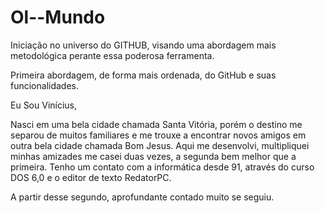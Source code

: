 # Ol--Mundo
Iniciação no universo do GITHUB, visando uma abordagem mais metodológica perante essa poderosa ferramenta.

Primeira abordagem, de forma mais ordenada, do GitHub e suas funcionalidades.

Eu Sou Vinícius,

Nasci em uma bela cidade chamada Santa Vitória, porém o destino me separou de muitos familiares e me trouxe a encontrar novos amigos em outra bela cidade chamada Bom Jesus. Aqui me desenvolvi, multipliquei minhas amizades me casei duas vezes, a segunda bem melhor que a primeira. Tenho um contato com a informática desde 91, através do curso DOS 6,0 e o editor de texto RedatorPC.

A partir desse segundo, aprofundante contado muito se seguiu.

